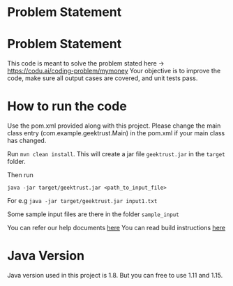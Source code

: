 # Problem Statement
# Problem Statement
This code is meant to solve the problem stated here -> https://codu.ai/coding-problem/mymoney
Your objective is to improve the code, make sure all output cases are covered, and unit tests pass. 
# How to run the code

Use the pom.xml provided along with this project. Please change the main class entry (<mainClass>com.example.geektrust.Main</mainClass>) in the pom.xml if your main class has changed. 

Run `mvn clean install`. This will create a jar file `geektrust.jar` in the `target` folder.

Then run 

```java -jar target/geektrust.jar <path_to_input_file>```

For e.g `java -jar target/geektrust.jar input1.txt`

Some sample input files are there in the folder `sample_input`

You can refer our help documents [here](https://help.geektrust.in)
You can read build instructions [here](https://github.com/geektrust/coding-problem-artefacts/tree/master/Java)

# Java Version

Java version used in this project is 1.8. But you can free to use 1.11 and 1.15.